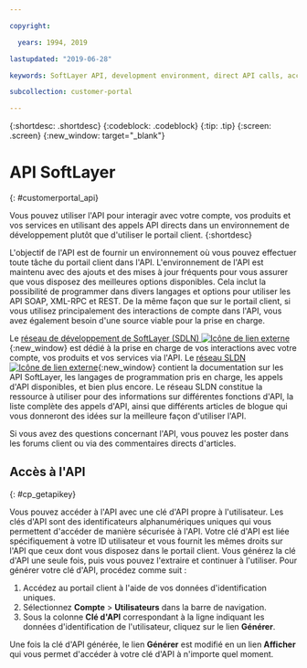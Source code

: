 ```yaml
---

copyright:

  years: 1994, 2019

lastupdated: "2019-06-28"

keywords: SoftLayer API, development environment, direct API calls, access API, 

subcollection: customer-portal

---
```


{:shortdesc: .shortdesc}
{:codeblock: .codeblock}
{:tip: .tip}
{:screen: .screen}
{:new_window: target="_blank"}


# API SoftLayer
{: #customerportal_api}

Vous pouvez utiliser l'API pour interagir avec votre compte, vos produits et vos services en utilisant des appels API directs dans un environnement de développement plutôt que d'utiliser le portail client.
{:shortdesc}

L'objectif de l'API est de fournir un environnement où vous pouvez effectuer toute tâche du portail client dans l'API. L'environnement de l'API est maintenu avec des ajouts et des mises à jour fréquents pour vous assurer que vous disposez des meilleures options disponibles. Cela inclut la possibilité de programmer dans divers langages et options pour utiliser les API SOAP, XML-RPC et REST. De la même façon que sur le portail client, si vous utilisez principalement des interactions de compte dans l'API, vous avez également besoin d'une source viable pour la prise en charge.

Le [réseau de développement de SoftLayer (SDLN) ![Icône de lien externe](../icons/launch-glyph.svg)](http://sldn.softlayer.com/){:new_window} est dédié à la prise en charge de vos interactions avec votre compte, vos produits et vos services via l'API. Le [réseau SLDN ![Icône de lien externe](../icons/launch-glyph.svg)](http://sldn.softlayer.com/){:new_window} contient la documentation sur les API SoftLayer, les langages de programmation pris en charge, les appels d'API disponibles, et bien plus encore. Le réseau SLDN constitue la ressource à utiliser pour des informations sur différentes fonctions d'API, la liste complète des appels d'API, ainsi que différents articles de blogue qui vous donneront des idées sur la meilleure façon d'utiliser l'API.

Si vous avez des questions concernant l'API, vous pouvez les poster dans les forums client ou via des commentaires directs d'articles.

## Accès à l'API 
{: #cp_getapikey}

Vous pouvez accéder à l'API avec une clé d'API propre à l'utilisateur. Les clés d'API sont des identificateurs alphanumériques uniques qui vous permettent d'accéder de manière sécurisée à l'API. Votre clé d'API est liée spécifiquement à votre ID utilisateur et vous fournit les mêmes droits sur l'API que ceux dont vous disposez dans le portail client. Vous générez la clé d'API une seule fois, puis vous pouvez l'extraire et continuer à l'utiliser. Pour générer votre clé d'API, procédez comme suit :

1. Accédez au portail client à l'aide de vos données d'identification uniques.
2. Sélectionnez **Compte** > **Utilisateurs** dans la barre de navigation.
3. Sous la colonne **Clé d'API** correspondant à la ligne indiquant les données d'identification de l'utilisateur, cliquez sur le lien **Générer**.

Une fois la clé d'API générée, le lien **Générer** est modifié en un lien **Afficher** qui vous permet d'accéder à votre clé d'API à n'importe quel moment.
